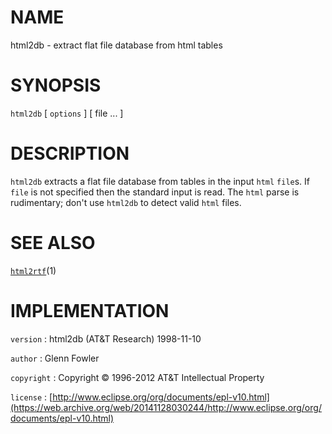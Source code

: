 # NAME

html2db - extract flat file database from html tables

# SYNOPSIS

`html2db` \[ `options` \] \[ file ... \]

# DESCRIPTION

`html2db` extracts a flat file database from tables in the input
`html` `file`s. If `file` is not specified then the standard input is
read. The `html` parse is rudimentary; don't use `html2db` to detect
valid `html` files.

# SEE ALSO

[`html2rtf`](/web/20141128030244/http://www2.research.att.com/~astopen/man/man1/html2rtf.html)(1)

# IMPLEMENTATION

`version`
:   html2db (AT&T Research) 1998-11-10

`author`
:   Glenn Fowler

`copyright`
:   Copyright © 1996-2012 AT&T Intellectual Property

`license`
:   [http://www.eclipse.org/org/documents/epl-v10.html](https://web.archive.org/web/20141128030244/http://www.eclipse.org/org/documents/epl-v10.html)


